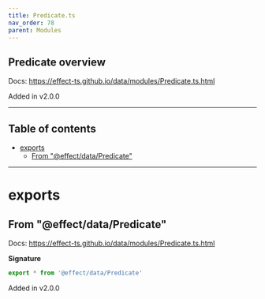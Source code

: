 ```yaml
---
title: Predicate.ts
nav_order: 78
parent: Modules
---
```


## Predicate overview

Docs: https://effect-ts.github.io/data/modules/Predicate.ts.html

Added in v2.0.0

---

<h2 class="text-delta">Table of contents</h2>

- [exports](#exports)
  - [From "@effect/data/Predicate"](#from-effectdatapredicate)

---

# exports

## From "@effect/data/Predicate"

Docs: https://effect-ts.github.io/data/modules/Predicate.ts.html

**Signature**

```ts
export * from '@effect/data/Predicate'
```

Added in v2.0.0
